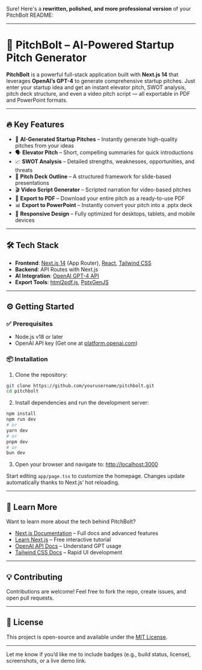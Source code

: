 Sure! Here's a **rewritten, polished, and more professional version** of your PitchBolt README:

---

# 🚀 PitchBolt – AI-Powered Startup Pitch Generator

**PitchBolt** is a powerful full-stack application built with **Next.js 14** that leverages **OpenAI’s GPT-4** to generate comprehensive startup pitches. Just enter your startup idea and get an instant elevator pitch, SWOT analysis, pitch deck structure, and even a video pitch script — all exportable in PDF and PowerPoint formats.

---

## 🔥 Key Features

* 🎯 **AI-Generated Startup Pitches** – Instantly generate high-quality pitches from your ideas
* 🗣️ **Elevator Pitch** – Short, compelling summaries for quick introductions
* 📈 **SWOT Analysis** – Detailed strengths, weaknesses, opportunities, and threats
* 🧩 **Pitch Deck Outline** – A structured framework for slide-based presentations
* 🎬 **Video Script Generator** – Scripted narration for video-based pitches
* 📄 **Export to PDF** – Download your entire pitch as a ready-to-use PDF
* 📊 **Export to PowerPoint** – Instantly convert your pitch into a .pptx deck
* 📱 **Responsive Design** – Fully optimized for desktops, tablets, and mobile devices

---

## 🛠️ Tech Stack

* **Frontend**: [Next.js 14](https://nextjs.org/) (App Router), [React](https://reactjs.org/), [Tailwind CSS](https://tailwindcss.com/)
* **Backend**: API Routes with Next.js
* **AI Integration**: [OpenAI GPT-4 API](https://platform.openai.com/)
* **Export Tools**: [html2pdf.js](https://ekoopmans.github.io/html2pdf.js/), [PptxGenJS](https://gitbrent.github.io/PptxGenJS/)

---

## ⚙️ Getting Started

### ✅ Prerequisites

* Node.js v18 or later
* OpenAI API key (Get one at [platform.openai.com](https://platform.openai.com/account/api-keys))

### 📦 Installation

1. Clone the repository:

```bash
git clone https://github.com/yourusername/pitchbolt.git
cd pitchbolt
```

2. Install dependencies and run the development server:

```bash
npm install
npm run dev
# or
yarn dev
# or
pnpm dev
# or
bun dev
```

3. Open your browser and navigate to:
   [http://localhost:3000](http://localhost:3000)

Start editing `app/page.tsx` to customize the homepage. Changes update automatically thanks to Next.js’ hot reloading.

---

## 🧠 Learn More

Want to learn more about the tech behind PitchBolt?

* [Next.js Documentation](https://nextjs.org/docs) – Full docs and advanced features
* [Learn Next.js](https://nextjs.org/learn) – Free interactive tutorial
* [OpenAI API Docs](https://platform.openai.com/docs) – Understand GPT usage
* [Tailwind CSS Docs](https://tailwindcss.com/docs) – Rapid UI development

---

## 💡 Contributing

Contributions are welcome! Feel free to fork the repo, create issues, and open pull requests.

---

## 📄 License

This project is open-source and available under the [MIT License](LICENSE).

---

Let me know if you’d like me to include badges (e.g., build status, license), screenshots, or a live demo link.

